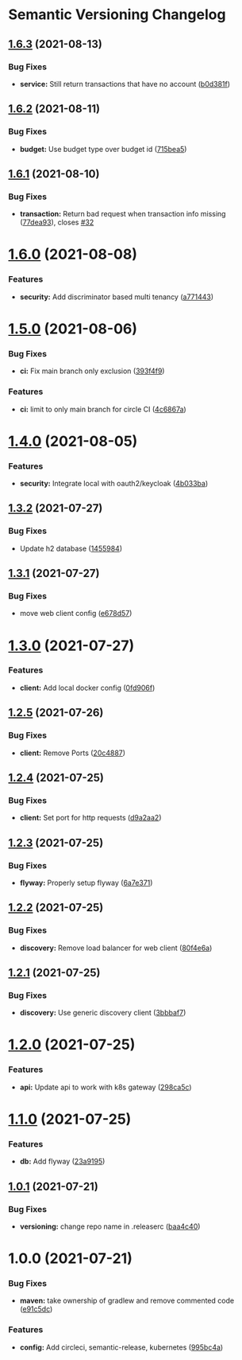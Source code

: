 # Semantic Versioning Changelog

## [1.6.3](https://github.com/JayDamon/oaka-transaction-service/compare/v1.6.2...v1.6.3) (2021-08-13)


### Bug Fixes

* **service:** Still return transactions that have no account ([b0d381f](https://github.com/JayDamon/oaka-transaction-service/commit/b0d381ff7c44d68916c868bf4b7821efb2f127a6))

## [1.6.2](https://github.com/JayDamon/oaka-transaction-service/compare/v1.6.1...v1.6.2) (2021-08-11)


### Bug Fixes

* **budget:** Use budget type over budget id ([715bea5](https://github.com/JayDamon/oaka-transaction-service/commit/715bea51781573081cf5e048bdf484403cec40ba))

## [1.6.1](https://github.com/JayDamon/oaka-transaction-service/compare/v1.6.0...v1.6.1) (2021-08-10)


### Bug Fixes

* **transaction:** Return bad request when transaction info missing ([77dea93](https://github.com/JayDamon/oaka-transaction-service/commit/77dea9369168d1e08866f7d051f38dd8c607d5ba)), closes [#32](https://github.com/JayDamon/oaka-transaction-service/issues/32)

# [1.6.0](https://github.com/JayDamon/oaka-transaction-service/compare/v1.5.0...v1.6.0) (2021-08-08)


### Features

* **security:** Add discriminator based multi tenancy ([a771443](https://github.com/JayDamon/oaka-transaction-service/commit/a7714438500c255bc5e39e9d305b214f4bd88461))

# [1.5.0](https://github.com/JayDamon/oaka-transaction-service/compare/v1.4.0...v1.5.0) (2021-08-06)


### Bug Fixes

* **ci:** Fix main branch only exclusion ([393f4f9](https://github.com/JayDamon/oaka-transaction-service/commit/393f4f9b3087bc401d4e59053a8bf70deb62bb17))


### Features

* **ci:** limit to only main branch for circle CI ([4c6867a](https://github.com/JayDamon/oaka-transaction-service/commit/4c6867a6825fb04e6321f4d28be7d7410a986fc4))

# [1.4.0](https://github.com/JayDamon/oaka-transaction-service/compare/v1.3.2...v1.4.0) (2021-08-05)


### Features

* **security:** Integrate local with oauth2/keycloak ([4b033ba](https://github.com/JayDamon/oaka-transaction-service/commit/4b033bae4f9c8596dafc3be98565c77ff680af40))

## [1.3.2](https://github.com/JayDamon/oaka-transaction-service/compare/v1.3.1...v1.3.2) (2021-07-27)


### Bug Fixes

* Update h2 database ([1455984](https://github.com/JayDamon/oaka-transaction-service/commit/14559847c2d342adaee553ef80d2450cd26dfc7a))

## [1.3.1](https://github.com/JayDamon/oaka-transaction-service/compare/v1.3.0...v1.3.1) (2021-07-27)


### Bug Fixes

* move web client config ([e678d57](https://github.com/JayDamon/oaka-transaction-service/commit/e678d57715f4135bcd8c76fe2ded14afa54d3ff5))

# [1.3.0](https://github.com/JayDamon/oaka-transaction-service/compare/v1.2.5...v1.3.0) (2021-07-27)


### Features

* **client:** Add local docker config ([0fd906f](https://github.com/JayDamon/oaka-transaction-service/commit/0fd906f165fe1ada6b6422342f9cc7160b3605f9))

## [1.2.5](https://github.com/JayDamon/oaka-transaction-service/compare/v1.2.4...v1.2.5) (2021-07-26)


### Bug Fixes

* **client:** Remove Ports ([20c4887](https://github.com/JayDamon/oaka-transaction-service/commit/20c48876d4b5b3a3055cf7da90e0a995ebd303b4))

## [1.2.4](https://github.com/JayDamon/oaka-transaction-service/compare/v1.2.3...v1.2.4) (2021-07-25)


### Bug Fixes

* **client:** Set port for http requests ([d9a2aa2](https://github.com/JayDamon/oaka-transaction-service/commit/d9a2aa2d6e4fdf37b5a13572e136e16439e11e35))

## [1.2.3](https://github.com/JayDamon/oaka-transaction-service/compare/v1.2.2...v1.2.3) (2021-07-25)


### Bug Fixes

* **flyway:** Properly setup flyway ([6a7e371](https://github.com/JayDamon/oaka-transaction-service/commit/6a7e37176deebee4606474729e1e79118a082a78))

## [1.2.2](https://github.com/JayDamon/oaka-transaction-service/compare/v1.2.1...v1.2.2) (2021-07-25)


### Bug Fixes

* **discovery:** Remove load balancer for web client ([80f4e6a](https://github.com/JayDamon/oaka-transaction-service/commit/80f4e6a64d8f5db2acfd76e76b5c0e1191f47630))

## [1.2.1](https://github.com/JayDamon/oaka-transaction-service/compare/v1.2.0...v1.2.1) (2021-07-25)


### Bug Fixes

* **discovery:** Use generic discovery client ([3bbbaf7](https://github.com/JayDamon/oaka-transaction-service/commit/3bbbaf74898c8943a2e440ee0629ceb8f0b235b8))

# [1.2.0](https://github.com/JayDamon/oaka-transaction-service/compare/v1.1.0...v1.2.0) (2021-07-25)


### Features

* **api:** Update api to work with k8s gateway ([298ca5c](https://github.com/JayDamon/oaka-transaction-service/commit/298ca5c10d9563dd7f07ccf6273b474652078735))

# [1.1.0](https://github.com/JayDamon/oaka-transaction-service/compare/v1.0.1...v1.1.0) (2021-07-25)


### Features

* **db:** Add flyway ([23a9195](https://github.com/JayDamon/oaka-transaction-service/commit/23a9195fff95558b3e1942c4886b6e3172002ca1))

## [1.0.1](https://github.com/JayDamon/oaka-transaction-service/compare/v1.0.0...v1.0.1) (2021-07-21)


### Bug Fixes

* **versioning:** change repo name in .releaserc ([baa4c40](https://github.com/JayDamon/oaka-transaction-service/commit/baa4c4093ec3abcbdff3c849753be92a27b5084e))

# 1.0.0 (2021-07-21)


### Bug Fixes

* **maven:** take ownership of gradlew and remove commented code ([e91c5dc](https://github.com/JayDamon/oaka-transaction-service/commit/e91c5dc9eb249597e22963885c70187fffb350d5))


### Features

* **config:** Add circleci, semantic-release, kubernetes ([995bc4a](https://github.com/JayDamon/oaka-transaction-service/commit/995bc4aad6f25d7b61d124e758995a0fadce4ad8))
